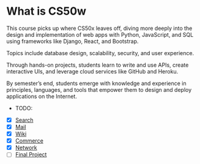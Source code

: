 # What is CS50w

This course picks up where CS50x leaves off, diving more deeply into the design and implementation of web apps with Python, JavaScript, and SQL using frameworks like Django, React, and Bootstrap.

Topics include database design, scalability, security, and user experience.

Through hands-on projects, students learn to write and use APIs, create interactive UIs, and leverage cloud services like GitHub and Heroku.

By semester’s end, students emerge with knowledge and experience in principles, languages, and tools that empower them to design and deploy applications on the Internet.

- TODO:
- [x] [Search](./Project0/)
- [x] [Mail](./Project1/)
- [x] [Wiki](./Project2/)
- [x] [Commerce](./Project3/)
- [x] [Network](./Project4/)
- [ ] [Final Project](./Final_Project/)
